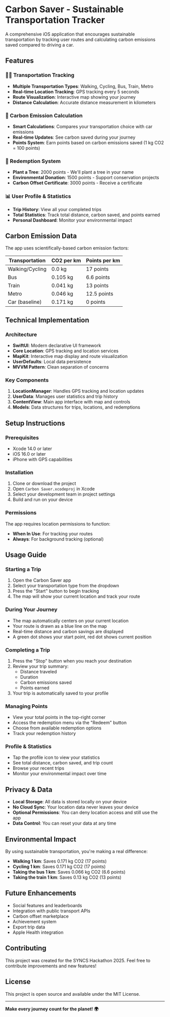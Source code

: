 # Carbon Saver - Sustainable Transportation Tracker

A comprehensive iOS application that encourages sustainable transportation by tracking user routes and calculating carbon emissions saved compared to driving a car.

## Features

### 🚶‍♂️ Transportation Tracking
- **Multiple Transportation Types**: Walking, Cycling, Bus, Train, Metro
- **Real-time Location Tracking**: GPS tracking every 5 seconds
- **Route Visualization**: Interactive map showing your journey
- **Distance Calculation**: Accurate distance measurement in kilometers

### 🌱 Carbon Emission Calculation
- **Smart Calculations**: Compares your transportation choice with car emissions
- **Real-time Updates**: See carbon saved during your journey
- **Points System**: Earn points based on carbon emissions saved (1 kg CO2 = 100 points)

### 🎁 Redemption System
- **Plant a Tree**: 2000 points - We'll plant a tree in your name
- **Environmental Donation**: 1500 points - Support conservation projects
- **Carbon Offset Certificate**: 3000 points - Receive a certificate

### 📊 User Profile & Statistics
- **Trip History**: View all your completed trips
- **Total Statistics**: Track total distance, carbon saved, and points earned
- **Personal Dashboard**: Monitor your environmental impact

## Carbon Emission Data

The app uses scientifically-based carbon emission factors:

| Transportation | CO2 per km | Points per km |
|----------------|------------|---------------|
| Walking/Cycling | 0.0 kg | 17 points |
| Bus | 0.105 kg | 6.6 points |
| Train | 0.041 kg | 13 points |
| Metro | 0.046 kg | 12.5 points |
| Car (baseline) | 0.171 kg | 0 points |

## Technical Implementation

### Architecture
- **SwiftUI**: Modern declarative UI framework
- **Core Location**: GPS tracking and location services
- **MapKit**: Interactive map display and route visualization
- **UserDefaults**: Local data persistence
- **MVVM Pattern**: Clean separation of concerns

### Key Components
1. **LocationManager**: Handles GPS tracking and location updates
2. **UserData**: Manages user statistics and trip history
3. **ContentView**: Main app interface with map and controls
4. **Models**: Data structures for trips, locations, and redemptions

## Setup Instructions

### Prerequisites
- Xcode 14.0 or later
- iOS 16.0 or later
- iPhone with GPS capabilities

### Installation
1. Clone or download the project
2. Open `Carbon Saver.xcodeproj` in Xcode
3. Select your development team in project settings
4. Build and run on your device

### Permissions
The app requires location permissions to function:
- **When In Use**: For tracking your routes
- **Always**: For background tracking (optional)

## Usage Guide

### Starting a Trip
1. Open the Carbon Saver app
2. Select your transportation type from the dropdown
3. Press the "Start" button to begin tracking
4. The map will show your current location and track your route

### During Your Journey
- The map automatically centers on your current location
- Your route is drawn as a blue line on the map
- Real-time distance and carbon savings are displayed
- A green dot shows your start point, red dot shows current position

### Completing a Trip
1. Press the "Stop" button when you reach your destination
2. Review your trip summary:
   - Distance traveled
   - Duration
   - Carbon emissions saved
   - Points earned
3. Your trip is automatically saved to your profile

### Managing Points
- View your total points in the top-right corner
- Access the redemption menu via the "Redeem" button
- Choose from available redemption options
- Track your redemption history

### Profile & Statistics
- Tap the profile icon to view your statistics
- See total distance, carbon saved, and trip count
- Browse your recent trips
- Monitor your environmental impact over time

## Privacy & Data

- **Local Storage**: All data is stored locally on your device
- **No Cloud Sync**: Your location data never leaves your device
- **Optional Permissions**: You can deny location access and still use the app
- **Data Control**: You can reset your data at any time

## Environmental Impact

By using sustainable transportation, you're making a real difference:

- **Walking 1 km**: Saves 0.171 kg CO2 (17 points)
- **Cycling 1 km**: Saves 0.171 kg CO2 (17 points)
- **Taking the bus 1 km**: Saves 0.066 kg CO2 (6.6 points)
- **Taking the train 1 km**: Saves 0.13 kg CO2 (13 points)

## Future Enhancements

- Social features and leaderboards
- Integration with public transport APIs
- Carbon offset marketplace
- Achievement system
- Export trip data
- Apple Health integration

## Contributing

This project was created for the SYNCS Hackathon 2025. Feel free to contribute improvements and new features!

## License

This project is open source and available under the MIT License.

---

**Make every journey count for the planet! 🌍**
